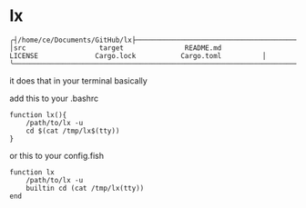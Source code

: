 # lx

```
╭┤/home/ce/Documents/GitHub/lx├───────────────────────────────────────────────────────────────────────────────────────────────╮
│src                  target               README.md            LICENSE              Cargo.lock           Cargo.toml          │
╰─────────────────────────────────────────────────────────────────────────────────────────────────────────────────────────────╯
```

it does that in your terminal basically

add this to your .bashrc

```
function lx(){
    /path/to/lx -u
    cd $(cat /tmp/lx$(tty))
}
```

or this to your config.fish

```
function lx
    /path/to/lx -u
    builtin cd (cat /tmp/lx(tty))
end
```
